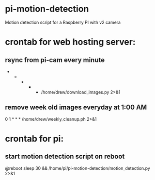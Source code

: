 # pi-motion-detection
Motion detection script for a Raspberry PI with v2 camera


# crontab for web hosting server:
## rsync from pi-cam every minute
* * * * * /home/drew/download_images.py 2>&1

## remove week old images everyday at 1:00 AM
0 1 * * * /home/drew/weekly_cleanup.ph 2>&1

# crontab for pi:
## start motion detection script on reboot
@reboot sleep 30 && /home/pi/pi-motion-detection/motion_detection.py 2>&1
